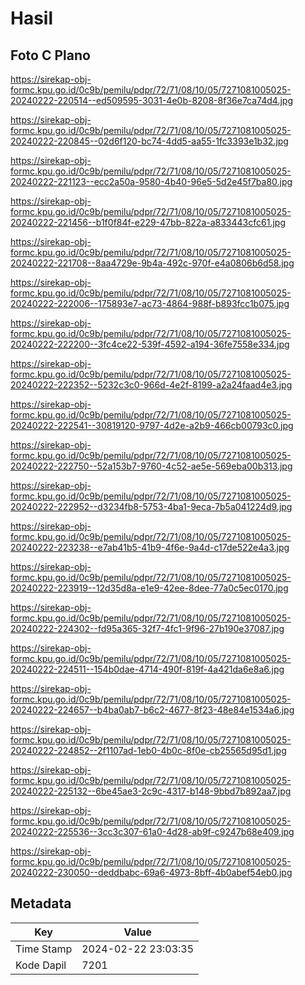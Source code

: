 # Hasil

## Foto C Plano

https://sirekap-obj-formc.kpu.go.id/0c9b/pemilu/pdpr/72/71/08/10/05/7271081005025-20240222-220514--ed509595-3031-4e0b-8208-8f36e7ca74d4.jpg

https://sirekap-obj-formc.kpu.go.id/0c9b/pemilu/pdpr/72/71/08/10/05/7271081005025-20240222-220845--02d6f120-bc74-4dd5-aa55-1fc3393e1b32.jpg

https://sirekap-obj-formc.kpu.go.id/0c9b/pemilu/pdpr/72/71/08/10/05/7271081005025-20240222-221123--ecc2a50a-9580-4b40-96e5-5d2e45f7ba80.jpg

https://sirekap-obj-formc.kpu.go.id/0c9b/pemilu/pdpr/72/71/08/10/05/7271081005025-20240222-221456--b1f0f84f-e229-47bb-822a-a833443cfc61.jpg

https://sirekap-obj-formc.kpu.go.id/0c9b/pemilu/pdpr/72/71/08/10/05/7271081005025-20240222-221708--8aa4729e-9b4a-492c-970f-e4a0806b6d58.jpg

https://sirekap-obj-formc.kpu.go.id/0c9b/pemilu/pdpr/72/71/08/10/05/7271081005025-20240222-222006--175893e7-ac73-4864-988f-b893fcc1b075.jpg

https://sirekap-obj-formc.kpu.go.id/0c9b/pemilu/pdpr/72/71/08/10/05/7271081005025-20240222-222200--3fc4ce22-539f-4592-a194-36fe7558e334.jpg

https://sirekap-obj-formc.kpu.go.id/0c9b/pemilu/pdpr/72/71/08/10/05/7271081005025-20240222-222352--5232c3c0-966d-4e2f-8199-a2a24faad4e3.jpg

https://sirekap-obj-formc.kpu.go.id/0c9b/pemilu/pdpr/72/71/08/10/05/7271081005025-20240222-222541--30819120-9797-4d2e-a2b9-466cb00793c0.jpg

https://sirekap-obj-formc.kpu.go.id/0c9b/pemilu/pdpr/72/71/08/10/05/7271081005025-20240222-222750--52a153b7-9760-4c52-ae5e-569eba00b313.jpg

https://sirekap-obj-formc.kpu.go.id/0c9b/pemilu/pdpr/72/71/08/10/05/7271081005025-20240222-222952--d3234fb8-5753-4ba1-9eca-7b5a041224d9.jpg

https://sirekap-obj-formc.kpu.go.id/0c9b/pemilu/pdpr/72/71/08/10/05/7271081005025-20240222-223238--e7ab41b5-41b9-4f6e-9a4d-c17de522e4a3.jpg

https://sirekap-obj-formc.kpu.go.id/0c9b/pemilu/pdpr/72/71/08/10/05/7271081005025-20240222-223919--12d35d8a-e1e9-42ee-8dee-77a0c5ec0170.jpg

https://sirekap-obj-formc.kpu.go.id/0c9b/pemilu/pdpr/72/71/08/10/05/7271081005025-20240222-224302--fd95a365-32f7-4fc1-9f96-27b190e37087.jpg

https://sirekap-obj-formc.kpu.go.id/0c9b/pemilu/pdpr/72/71/08/10/05/7271081005025-20240222-224511--154b0dae-4714-490f-819f-4a421da6e8a6.jpg

https://sirekap-obj-formc.kpu.go.id/0c9b/pemilu/pdpr/72/71/08/10/05/7271081005025-20240222-224657--b4ba0ab7-b6c2-4677-8f23-48e84e1534a6.jpg

https://sirekap-obj-formc.kpu.go.id/0c9b/pemilu/pdpr/72/71/08/10/05/7271081005025-20240222-224852--2f1107ad-1eb0-4b0c-8f0e-cb25565d95d1.jpg

https://sirekap-obj-formc.kpu.go.id/0c9b/pemilu/pdpr/72/71/08/10/05/7271081005025-20240222-225132--6be45ae3-2c9c-4317-b148-9bbd7b892aa7.jpg

https://sirekap-obj-formc.kpu.go.id/0c9b/pemilu/pdpr/72/71/08/10/05/7271081005025-20240222-225536--3cc3c307-61a0-4d28-ab9f-c9247b68e409.jpg

https://sirekap-obj-formc.kpu.go.id/0c9b/pemilu/pdpr/72/71/08/10/05/7271081005025-20240222-230050--deddbabc-69a6-4973-8bff-4b0abef54eb0.jpg


## Metadata

| Key        | Value               |
| ---------- | ------------------- |
| Time Stamp | 2024-02-22 23:03:35 |
| Kode Dapil | 7201                |



